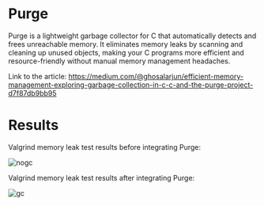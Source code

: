 # Purge
Purge is a lightweight garbage collector for C that automatically detects and frees unreachable memory. It eliminates memory leaks by scanning and cleaning up unused objects, making your C programs more efficient and resource-friendly without manual memory management headaches.

Link to the article: https://medium.com/@ghosalarjun/efficient-memory-management-exploring-garbage-collection-in-c-c-and-the-purge-project-d7f87db9bb95

# Results
Valgrind memory leak test results before integrating Purge:

![nogc](https://github.com/user-attachments/assets/5cdc9a63-2b21-4681-a1e7-ab18be5dcdfa)

Valgrind memory leak test results after integrating Purge:

![gc](https://github.com/user-attachments/assets/e93292b7-55ed-4c78-909e-f3a5f504ea79)
